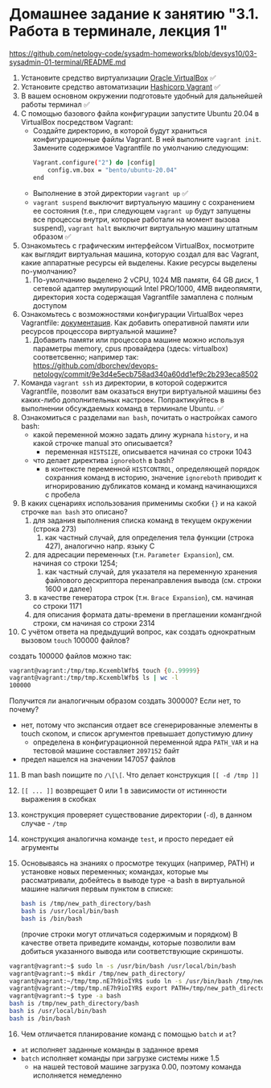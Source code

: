 # Домашнее задание к занятию "3.1. Работа в терминале, лекция 1"

https://github.com/netology-code/sysadm-homeworks/blob/devsys10/03-sysadmin-01-terminal/README.md

1. Установите средство виртуализации [Oracle VirtualBox](https://www.virtualbox.org/) ✅
2. Установите средство автоматизации [Hashicorp Vagrant](https://www.vagrantup.com/) ✅
3. В вашем основном окружении подготовьте удобный для дальнейшей работы терминал ✅
4. С помощью базового файла конфигурации запустите Ubuntu 20.04 в VirtualBox посредством Vagrant:
    * Создайте директорию, в которой будут храниться конфигурационные файлы Vagrant. В ней выполните `vagrant init`. Замените содержимое Vagrantfile по умолчанию следующим:
        ```bash
        Vagrant.configure("2") do |config|
            config.vm.box = "bento/ubuntu-20.04"
        end
        ```
    * Выполнение в этой директории `vagrant up` ✅
    * `vagrant suspend` выключит виртуальную машину с сохранением ее состояния (т.е., при следующем `vagrant up` будут запущены все процессы внутри, которые работали на момент вызова suspend), `vagrant halt` выключит виртуальную машину штатным образом ✅
5. Ознакомьтесь с графическим интерфейсом VirtualBox, посмотрите как выглядит виртуальная машина, которую создал для вас Vagrant, какие аппаратные ресурсы ей выделены. Какие ресурсы выделены по-умолчанию?
   1. По-умолчанию выделено 2 vCPU, 1024 MB памяти, 64 GB диск, 1 сетевой адаптер эмулирующий Intel PRO/1000, 4MB видеопямяти, директория хоста содержащая Vagrantfile замаплена с полным доступом
6. Ознакомьтесь с возможностями конфигурации VirtualBox через Vagrantfile: [документация](https://www.vagrantup.com/docs/providers/virtualbox/configuration.html). Как добавить оперативной памяти или ресурсов процессора виртуальной машине?
   1. Добавить памяти или процессора машине можно используя параметры memory, cpus провайдера (здесь: virtualbox) соответсвенно; например так: https://github.com/dborchev/devops-netology/commit/9e3d4e5ecb758ad340a60dd1ef9c2b293eca8502
7. Команда `vagrant ssh` из директории, в которой содержится Vagrantfile, позволит вам оказаться внутри виртуальной машины без каких-либо дополнительных настроек. Попрактикуйтесь в выполнении обсуждаемых команд в терминале Ubuntu. ✅
8. Ознакомиться с разделами `man bash`, почитать о настройках самого bash:
    * какой переменной можно задать длину журнала `history`, и на какой строчке manual это описывается?
      * переменная `HISTSIZE`, описывается начиная со строки 1043
    * что делает директива `ignoreboth` в bash?
      * в контексте переменной `HISTCONTROL`, определяющей порядок сохранния команд в историю, значение `ignoreboth` приводит к игнорированию дубликатов команд и команд начинающихся с пробела
9. В каких сценариях использования применимы скобки `{}` и на какой строчке `man bash` это описано?
   1. для задания выполнения списка команд в текущем окружении (строка 273)
      1. как частный случай, для определения тела функции (строка 427), аналогично напр. языку С
   2. для адресации переменных (т.н. `Parameter Expansion`), см. начиная со строки 1254;
      1. как частный случай, для указателя на переменную хранения файлового дескриптора перенаправления вывода (см. строки 1600 и далее)
   3. в качестве генератора строк (т.н. `Brace Expansion`), см. начиная со строки 1171
   4. для описания формата даты-времени в преглашении комангдной строки, см начиная со строки 2314
10. С учётом ответа на предыдущий вопрос, как создать однократным вызовом `touch` 100000 файлов? 

создать 100000 файлов можно так:
```bash
vagrant@vagrant:/tmp/tmp.KcxemblWfb$ touch {0..99999}
vagrant@vagrant:/tmp/tmp.KcxemblWfb$ ls | wc -l
100000
```
Получится ли аналогичным образом создать 300000? Если нет, то почему?
- нет, потому что экспансия отдает все сгенерированные элементы в touch скопом, и список аргументов превышает допустимую длину
  - определена в конфигурационной переменной ядра `PATH_VAR`  и на тестовой машине составляет `2097152` байт
- предел нашелся на значении 147057 файлов

11. В man bash поищите по `/\[\[`. Что делает конструкция `[[ -d /tmp ]]`
12. ``[[ ... ]]`` возврещает 0 или 1 в зависимости от истинности выражения в скобках
13. конструкция проверяет существование директории (`-d`), в данном случае - `/tmp`
14. конструкция аналогична команде `test`, и просто передает ей агрументы
15. Основываясь на знаниях о просмотре текущих (например, PATH) и установке новых переменных; командах, которые мы рассматривали, добейтесь в выводе type -a bash в виртуальной машине наличия первым пунктом в списке:

     ```bash
     bash is /tmp/new_path_directory/bash
     bash is /usr/local/bin/bash
     bash is /bin/bash
     ```

     (прочие строки могут отличаться содержимым и порядком)
     В качестве ответа приведите команды, которые позволили вам добиться указанного вывода или соответствующие скриншоты.

```bash
vagrant@vagrant:~$ sudo ln -s /usr/bin/bash /usr/local/bin/bash
vagrant@vagrant:~$ mkdir /tmp/new_path_directory/
vagrant@vagrant:~/tmp/tmp.nE7h9ioIYR$ sudo ln -s /usr/bin/bash /tmp/new_path_directory/bash
vagrant@vagrant:~/tmp/tmp.nE7h9ioIYR$ export PATH=/tmp/new_path_directory:/usr/local/bin:/bin
vagrant@vagrant:~$ type -a bash
bash is /tmp/new_path_directory/bash
bash is /usr/local/bin/bash
bash is /bin/bash
```


16. Чем отличается планирование команд с помощью `batch` и `at`?
- `at` исполняет заданные команды в заданное время
- `batch` исполняет команды при загрузке системы ниже 1.5
  - на нашей тестовой машине загрузка 0.00, поэтому команда исполняется немедленно

